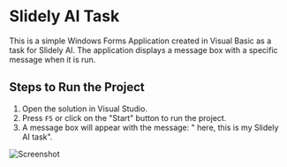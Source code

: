 # Slidely AI Task

This is a simple Windows Forms Application created in Visual Basic as a task for Slidely AI. The application displays a message box with a specific message when it is run.

## Steps to Run the Project

1. Open the solution in Visual Studio.
2. Press `F5` or click on the "Start" button to run the project.
3. A message box will appear with the message: "<Your Name> here, this is my Slidely AI task".

![Screenshot](screenshot.png)
